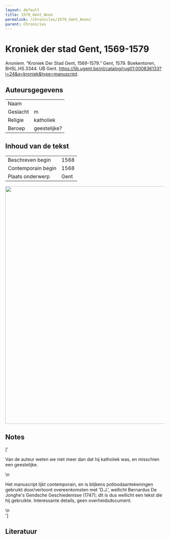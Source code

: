```yaml
---
layout: default
title: 1579_Gent_Anon
permalink: /chronicles/1579_Gent_Anon/
parent: Chronicles
--- 
```



# Kroniek der stad Gent, 1569-1579 

Anoniem. “Kroniek Der Stad Gent, 1569-1579.” Gent, 1579. Boekentoren, BHSL.HS.3344. UB Gent. https://lib.ugent.be/nl/catalog/rug01:000836133?i=24&q=kroniek&type=manuscript. 

## Auteursgegevens 

| | | 
| --------------- | --------------- | 
| Naam |   | 
| Geslacht | m | 
| Religie | katholiek | 
| Beroep | geestelijke? | 

## Inhoud van de tekst 

| | | 
| --------------- | --------------- | 
| Beschreven begin | 1568 | 
| Contemporain begin | 1568 | 
| Plaats onderwerp | Gent | 

[<img src="..\..\barplots_chronicles\1579_Gent_Anon.jpg" width="750"/>](..\..\barplots_chronicles\1579_Gent_Anon.jpg) 

## Notes 

['<div data-schema-version="8"><p>Van de auteur weten we niet meer dan dat hij katholiek was, en misschien een geestelijke.</p>\n<p>Het manuscript lijkt contemporain, en is blijkens potloodaantekeningen gebruikt door/vertoont overeenkomsten met ‘D.J.’, wellicht Bernardus De Jonghe\'s Gendsche Geschiedenisse (1747); dit is dus wellicht een tekst die hij gebruikte. Interessante details, geen overheidsdocument.</p>\n</div>'] 

## Literatuur 

